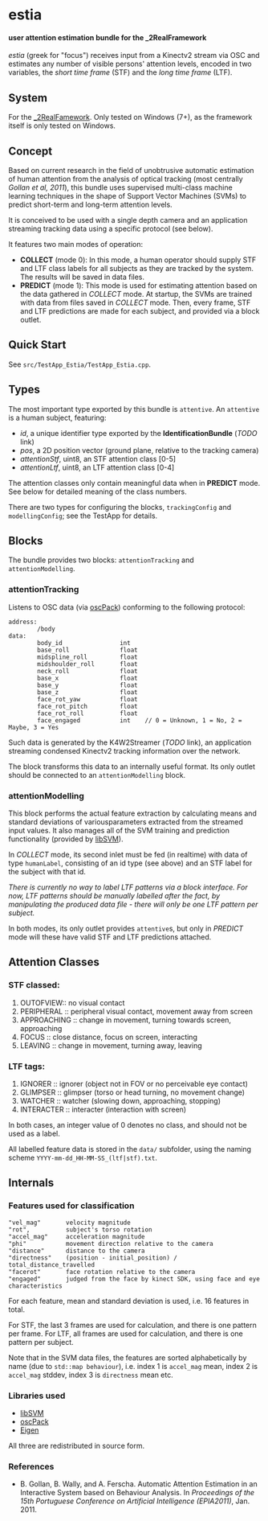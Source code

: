 # estia

#### user attention estimation bundle for the _2RealFramework

*estia* (greek for "focus") receives input from a Kinectv2 stream via OSC and estimates any number of visible persons' attention levels, encoded in two variables, the *short time frame* (STF) and the *long time frame* (LTF).

## System

For the [_2RealFamework](https://github.com/cadet/_2RealFramework). Only tested on Windows (7+), as the framework itself is only tested on Windows.

## Concept

Based on current research in the field of unobtrusive automatic estimation of human attention from the analysis of optical tracking (most centrally *Gollan et al, 2011*), this bundle uses supervised multi-class machine learning techniques in the shape of Support Vector Machines (SVMs) to predict short-term and long-term attention levels.

It is conceived to be used with a single depth camera and an application streaming tracking data using a specific protocol (see below).

It features two main modes of operation:

- **COLLECT** (mode 0): In this mode, a human operator should supply STF and LTF class labels for all subjects as they are tracked by the system. The results will be saved in data files.
- **PREDICT** (mode 1): This mode is used for estimating attention based on the data gathered in *COLLECT* mode. At startup, the SVMs are trained with data from files saved in *COLLECT* mode. Then, every frame, STF and LTF predictions are made for each subject, and provided via a block outlet.

## Quick Start

See `src/TestApp_Estia/TestApp_Estia.cpp`.

## Types

The most important type exported by this bundle is `attentive`. An `attentive` is a human subject, featuring:
- *id*, a unique identifier type exported by the **IdentificationBundle** (*TODO* link)
- *pos*, a 2D position vector (ground plane, relative to the tracking camera)
- *attentionStf*, uint8, an STF attention class [0-5]
- *attentionLtf*, uint8, an LTF attention class [0-4]

The attention classes only contain meaningful data when in **PREDICT** mode. See below for detailed meaning of the class numbers.

There are two types for configuring the blocks, `trackingConfig` and `modellingConfig`; see the TestApp for details.

## Blocks

The bundle provides two blocks: `attentionTracking` and `attentionModelling`.

### attentionTracking

Listens to OSC data (via [oscPack][]) conforming to the following protocol:

    address:
            /body
    data:
            body_id                int 
            base_roll              float 
            midspline_roll         float
            midshoulder_roll       float
            neck_roll              float
            base_x                 float
            base_y                 float
            base_z                 float
            face_rot_yaw           float
            face_rot_pitch         float
            face_rot_roll          float
            face_engaged           int    // 0 = Unknown, 1 = No, 2 = Maybe, 3 = Yes
                
Such data is generated by the K4W2Streamer (*TODO* link), an application streaming condensed Kinectv2 tracking information over the network.

The block transforms this data to an internally useful format. Its only outlet should be connected to an `attentionModelling` block.

### attentionModelling

This block performs the actual feature extraction by calculating means and standard deviations of variousparameters extracted from the streamed input values. It also manages all of the SVM training and prediction functionality (provided by [libSVM][]).

In *COLLECT* mode, its second inlet must be fed (in realtime) with data of type `humanLabel`, consisting of an id type (see above) and an STF label for the subject with that id. 

*There is currently no way to label LTF patterns via a block interface. For now, LTF patterns should be manually labelled after the fact, by manipulating the produced data file - there will only be one LTF pattern per subject.*

In both modes, its only outlet provides `attentive`s, but only in *PREDICT* mode will these have valid STF and LTF predictions attached.

## Attention Classes

### STF classed:

1. OUTOFVIEW:: no visual contact
2. PERIPHERAL :: peripheral visual contact, movement away from screen
3. APPROACHING :: change in movement, turning towards screen, approaching
4. FOCUS :: close distance, focus on screen, interacting
5. LEAVING :: change in movement, turning away, leaving

### LTF tags:

1. IGNORER :: ignorer (object not in FOV or no perceivable eye contact)
2. GLIMPSER :: glimpser (torso or head turning, no movement change)
3. WATCHER :: watcher (slowing down, approaching, stopping)
4. INTERACTER :: interacter (interaction with screen)

In both cases, an integer value of 0 denotes no class, and should not be used as a label.

All labelled feature data is stored in the `data/` subfolder, using the naming scheme `YYYY-mm-dd_HH-MM-SS_(ltf|stf).txt`.

## Internals

### Features used for classification

    "vel_mag"       velocity magnitude
    "rot",          subject's torso rotation
    "accel_mag"     acceleration magnitude
    "phi"           movement direction relative to the camera
    "distance"      distance to the camera
    "directness"    (position - initial_position) / total_distance_travelled
    "facerot"       face rotation relative to the camera
    "engaged"       judged from the face by kinect SDK, using face and eye characteristics

For each feature, mean and standard deviation is used, i.e. 16 features in total.

For STF, the last 3 frames are used for calculation, and there is one pattern per frame. 
For LTF, all frames are used for calculation, and there is one pattern per subject.

Note that in the SVM data files, the features are sorted alphabetically by name (due to `std::map behaviour`), i.e. index 1 is `accel_mag` mean, index 2 is `accel_mag` stddev, index 3 is `directness` mean etc.

### Libraries used

- [libSVM][]
- [oscPack][]
- [Eigen][]

All three are redistributed in source form.

[libSVM]: http://www.csie.ntu.edu.tw/~cjlin/libsvm/

[oscPack]: http://www.rossbencina.com/code/oscpack

[Eigen]: http://eigen.tuxfamily.org/

### References

- B. Gollan, B. Wally, and A. Ferscha. Automatic Attention Estimation in an Interactive System based on Behaviour Analysis. In *Proceedings of the 15th Portuguese Conference on Artificial Intelligence (EPIA2011)*, Jan. 2011.

